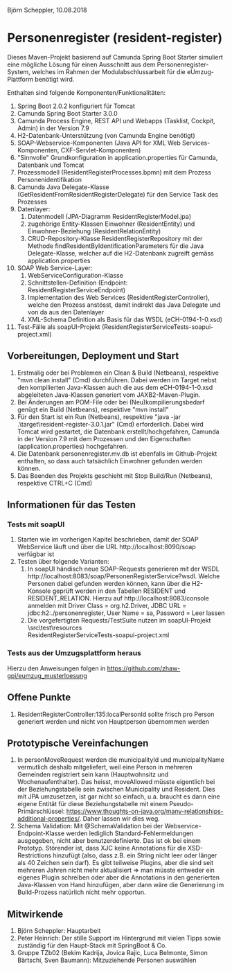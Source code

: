 Björn Scheppler, 10.08.2018

# Personenregister (resident-register)
Dieses Maven-Projekt basierend auf Camunda Spring Boot Starter simuliert eine mögliche Lösung 
für einen Ausschnitt aus dem Personenregister-System, welches im Rahmen der Modulabschlussarbeit
für die eUmzug-Plattform benötigt wird.

Enthalten sind folgende Komponenten/Funktionalitäten:
1. Spring Boot 2.0.2 konfiguriert für Tomcat
2. Camunda Spring Boot Starter 3.0.0
3. Camunda Process Engine, REST API und Webapps (Tasklist, Cockpit, Admin) in der Version 7.9
4. H2-Datenbank-Unterstützung (von Camunda Engine benötigt)
5. SOAP-Webservice-Komponenten (Java API for XML Web Services-Komponenten,  CXF-Servlet-Komponenten)
6. "Sinnvolle" Grundkonfiguration in application.properties für Camunda, Datenbank und Tomcat
7. Prozessmodell (ResidentRegisterProcesses.bpmn) mit dem Prozess Personenidentifikation
8. Camunda Java Delegate-Klasse (GetResidentFromResidentRegisterDelegate) für den Service Task des Prozesses
9. Datenlayer:
    1. Datenmodell (JPA-Diagramm ResidentRegisterModel.jpa)
    2. zugehörige Entity-Klassen Einwohner (ResidentEntity) und Einwohner-Beziehung (ResidentRelationEntity)
    3. CRUD-Repository-Klasse ResidentRegisterRepository mit der Methode findResidentByIdentificationParameters für die Java Delegate-Klasse,
welcher auf die H2-Datenbank zugreift gemäss application.properties
10. SOAP Web Service-Layer:
    1. WebServiceConfiguration-Klasse
    2. Schnittstellen-Definition (Endpoint: ResidentRegisterServiceEndpoint)
    3. Implementation des Web Services (ResidentRegisterController), welche den Prozess
anstösst, damit indirekt das Java Delegate und von da aus den Datenlayer
    4. XML-Schema Definition als Basis für das WSDL (eCH-0194-1-0.xsd)
11. Test-Fälle als soapUI-Projekt (ResidentRegisterServiceTests-soapui-project.xml)

## Vorbereitungen, Deployment und Start
1. Erstmalig oder bei Problemen ein Clean & Build (Netbeans), respektive "mvn clean install" (Cmd) durchführen. Dabei werden im Target nebst den kompilierten Java-Klassen auch
die aus dem eCH-0194-1-0.xsd abgeleiteten Java-Klassen generiert vom JAXB2-Maven-Plugin.
2. Bei Änderungen am POM-File oder bei (Neu)kompilierungsbedarf genügt ein Build (Netbeans), respektive "mvn install"
3. Für den Start ist ein Run (Netbeans), respektive "java -jar .\target\resident-register-3.0.1.jar" (Cmd) erforderlich. Dabei wird Tomcat wird gestartet, die Datenbank erstellt/hochgefahren, Camunda in der Version 7.9 mit dem Prozessen und den Eigenschaften (application.properties) hochgefahren.
4. Die Datenbank personenregister.mv.db ist ebenfalls im Github-Projekt enthalten, so dass auch tatsächlich Einwohner gefunden werden können.
5. Das Beenden des Projekts geschieht mit Stop Build/Run (Netbeans), respektive CTRL+C (Cmd)

## Informationen für das Testen
### Tests mit soapUI
1. Starten wie im vorherigen Kapitel beschrieben, damit der SOAP WebService läuft und über die URL http://localhost:8090/soap
verfügbar ist
2. Testen über folgende Varianten:
    1. In soapUI händisch neue SOAP-Requests generieren mit der WSDL
http://localhost:8083/soap/PersonenRegisterService?wsdl. Welche Personen dabei
gefunden werden können, kann über die H2-Konsole geprüft werden in den Tabellen
RESIDENT und RESIDENT_RELATION. Hierzu auf http://localhost:8083/console anmelden 
mit Driver Class = org.h2.Driver, JDBC URL = jdbc:h2:./personenregister, User Name 
= sa, Password = Leer lassen
    2. Die vorgefertigten Requests/TestSuite nutzen im soapUI-Projekt \src\test\resources\
ResidentRegisterServiceTests-soapui-project.xml

### Tests aus der Umzugsplattform heraus
Hierzu den Anweisungen folgen in https://github.com/zhaw-gpi/eumzug_musterloesung

## Offene Punkte
1. ResidentRegisterController:135:localPersonId sollte frisch pro Person generiert
werden und nicht von Hauptperson übernommen werden

## Prototypische Vereinfachungen
1. In personMoveRequest werden die municipalityId und municipalityName 
vermutlich deshalb mitgeliefert, weil eine Person in mehreren Gemeinden registriert
sein kann (Hauptwohnsitz und Wochenaufenthalter). Das heisst, moveAllowed müsste
eigentlich bei der Beziehungstabelle sein zwischen Municipality und Resident. Dies
mit JPA umzusetzen, ist gar nicht so einfach, u.a. braucht es dann eine eigene
Entität für diese Beziehungstabelle mit einem Pseudo-Primärschlüssel:
https://www.thoughts-on-java.org/many-relationships-additional-properties/. Daher
lassen wir dies weg.
2. Schema Validation: Mit @SchemaValidation bei der Webservice-Endpoint-Klasse
werden lediglich Standard-Fehlermeldungen ausgegeben, nicht aber benutzerdefinierte.
Das ist ok bei einem Prototyp. Störender ist, dass XJC keine Annotations für die
XSD-Restrictions hinzufügt (also, dass z.B. ein String nicht leer oder länger als
40 Zeichen sein darf). Es gibt teilweise Plugins, aber die sind seit mehreren
Jahren nicht mehr aktualisiert => man müsste entweder ein eigenes Plugin schreiben
oder aber die Annotations in den generierten Java-Klassen von Hand hinzufügen, aber
dann wäre die Generierung im Build-Prozess natürlich nicht mehr opportun.

## Mitwirkende
1. Björn Scheppler: Hauptarbeit
2. Peter Heinrich: Der stille Support im Hintergrund mit vielen Tipps sowie zuständig
für den Haupt-Stack mit SpringBoot & Co.
3. Gruppe TZb02 (Bekim Kadrija, Jovica Rajic, Luca Belmonte, Simon Bärtschi, Sven 
Baumann): Mitzuziehende Personen auswählen